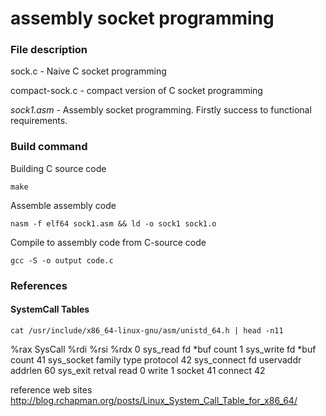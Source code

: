 # assembly socket programming


### File description

sock.c - Naive C socket programming

compact-sock.c - compact version of C socket programming

*sock1.asm* - Assembly socket programming. Firstly success to functional requirements.


### Build command
Building C source code
```
make
```
Assemble assembly code
```
nasm -f elf64 sock1.asm && ld -o sock1 sock1.o
```
Compile to assembly code from C-source code
```
gcc -S -o output code.c
```

### References

#### SystemCall Tables
```
cat /usr/include/x86_64-linux-gnu/asm/unistd_64.h | head -n11
```
%rax	SysCall 		%rdi	%rsi		%rdx
0		sys_read		fd 		*buf		count
1		sys_write		fd 		*buf 		count
41		sys_socket		family	type		protocol
42 		sys_connect		fd 		uservaddr	addrlen
60		sys_exit		retval
read	0 
write	1
socket	41
connect	42

reference web sites http://blog.rchapman.org/posts/Linux_System_Call_Table_for_x86_64/